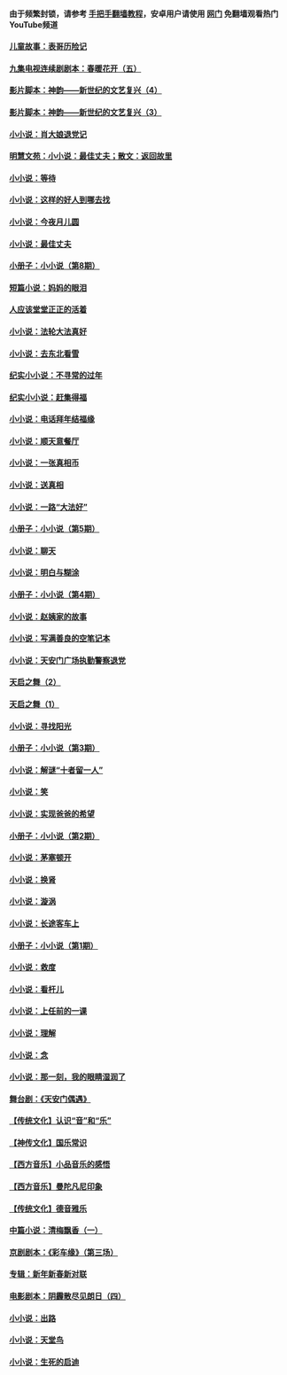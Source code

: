 #### 由于频繁封锁，请参考 [手把手翻墙教程](https://github.com/gfw-breaker/guides/wiki/)，安卓用户请使用 [网门](https://github.com/gfw-breaker/nogfw/blob/master/dl.md?t=07151701) 免翻墙观看热门YouTube频道 

#### [儿童故事：表哥历险记](../pages/328/383535.md?t=07151701) 

#### [九集电视连续剧剧本：春暖花开（五）](../pages/328/275919.md?t=07151701) 

#### [影片脚本：神韵——新世纪的文艺复兴（4）](../pages/328/266089.md?t=07151701) 

#### [影片脚本：神韵——新世纪的文艺复兴（3）](../pages/328/266087.md?t=07151701) 

#### [小小说：肖大娘退党记](../pages/328/239807.md?t=07151701) 

#### [明慧文苑：小小说：最佳丈夫；散文：返回故里](../pages/328/3439.md?t=07151701) 

#### [小小说：等待](../pages/328/223927.md?t=07151701) 

#### [小小说：这样的好人到哪去找](../pages/328/209396.md?t=07151701) 

#### [小小说：今夜月儿圆](../pages/328/193588.md?t=07151701) 

#### [小小说：最佳丈夫](../pages/328/190938.md?t=07151701) 

#### [小册子：小小说（第8期）](../pages/328/188202.md?t=07151701) 

#### [短篇小说：妈妈的眼泪](../pages/328/187712.md?t=07151701) 

#### [人应该堂堂正正的活着](../pages/328/182430.md?t=07151701) 

#### [小小说：法轮大法真好](../pages/328/174669.md?t=07151701) 

#### [小小说：去东北看雪](../pages/328/173882.md?t=07151701) 

#### [纪实小小说：不寻常的过年](../pages/328/173187.md?t=07151701) 

#### [纪实小小说：赶集得福](../pages/328/172652.md?t=07151701) 

#### [小小说：电话拜年结福缘](../pages/328/172533.md?t=07151701) 

#### [小小说：顺天意餐厅](../pages/328/170182.md?t=07151701) 

#### [小小说：一张真相币](../pages/328/169410.md?t=07151701) 

#### [小小说：送真相](../pages/328/166713.md?t=07151701) 

#### [小小说：一路“大法好”](../pages/328/162016.md?t=07151701) 

#### [小册子：小小说（第5期）](../pages/328/161131.md?t=07151701) 

#### [小小说：聊天](../pages/328/159640.md?t=07151701) 

#### [小小说：明白与糊涂](../pages/328/158101.md?t=07151701) 

#### [小册子：小小说（第4期）](../pages/328/158006.md?t=07151701) 

#### [小小说：赵姨家的故事](../pages/328/157843.md?t=07151701) 

#### [小小说：写满善良的空笔记本](../pages/328/157382.md?t=07151701) 

#### [小小说：天安门广场执勤警察退党](../pages/328/156982.md?t=07151701) 

#### [天启之舞（2）](../pages/328/153440.md?t=07151701) 

#### [天启之舞（1）](../pages/328/153439.md?t=07151701) 

#### [小小说：寻找阳光](../pages/328/153065.md?t=07151701) 

#### [小册子：小小说（第3期）](../pages/328/151715.md?t=07151701) 

#### [小小说：解谜“十者留一人”](../pages/328/148967.md?t=07151701) 

#### [小小说：笑](../pages/328/148905.md?t=07151701) 

#### [小小说：实现爸爸的希望](../pages/328/148096.md?t=07151701) 

#### [小册子：小小说（第2期）](../pages/328/147214.md?t=07151701) 

#### [小小说：茅塞顿开](../pages/328/147030.md?t=07151701) 

#### [小小说：换肾](../pages/328/146770.md?t=07151701) 

#### [小小说：漩涡](../pages/328/146683.md?t=07151701) 

#### [小小说：长途客车上](../pages/328/145076.md?t=07151701) 

#### [小册子：小小说（第1期）](../pages/328/143963.md?t=07151701) 

#### [小小说：救度](../pages/328/143927.md?t=07151701) 

#### [小小说：看杆儿](../pages/328/142137.md?t=07151701) 

#### [小小说：上任前的一课](../pages/328/140808.md?t=07151701) 

#### [小小说：理解](../pages/328/140476.md?t=07151701) 

#### [小小说：念](../pages/328/139513.md?t=07151701) 

#### [小小说：那一刻，我的眼睛湿润了](../pages/328/138476.md?t=07151701) 

#### [舞台剧：《天安门偶遇》](../pages/328/117155.md?t=07151701) 

#### [【传统文化】认识“音”和“乐”](../pages/328/108667.md?t=07151701) 

#### [【神传文化】国乐常识](../pages/328/104225.md?t=07151701) 

#### [【西方音乐】小品音乐的感悟](../pages/328/102924.md?t=07151701) 

#### [【西方音乐】曼陀凡尼印象](../pages/328/102922.md?t=07151701) 

#### [【传统文化】德音雅乐](../pages/328/102923.md?t=07151701) 

#### [中篇小说：清梅飘香（一）](../pages/328/101058.md?t=07151701) 

#### [京剧剧本：《彩车缘》（第三场）](../pages/328/96434.md?t=07151701) 

#### [专辑：新年新春新对联](../pages/328/94991.md?t=07151701) 

#### [电影剧本：阴霾散尽见朗日（四）](../pages/328/87081.md?t=07151701) 

#### [小小说：出路](../pages/328/84848.md?t=07151701) 

#### [小小说：天堂鸟](../pages/328/83084.md?t=07151701) 

#### [小小说：生死的启迪](../pages/328/70977.md?t=07151701) 

